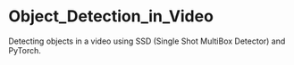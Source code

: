 # Object_Detection_in_Video

Detecting objects in a video using SSD (Single Shot MultiBox Detector) and PyTorch. 
